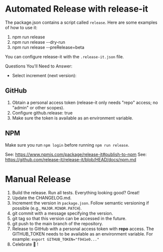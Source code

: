 # Automated Release with release-it

The package.json contains a script called `release`. Here are some examples of how to use it:

1. npm run release
1. npm run release --dry-run
1. npm run release --preRelease=beta

You can configure release-it with the `.release-it.json` file.

Questions You'll Need to Answer:

-   Select increment (next version):

## GitHub

1. Obtain a personal access token (release-it only needs "repo" access; no "admin" or other scopes).
1. Configure github.release: true
1. Make sure the token is available as an environment variable.

## NPM

Make sure you run `npm login` before running `npm run release`.

See: https://www.npmjs.com/package/release-it#publish-to-npm
See: https://github.com/release-it/release-it/blob/HEAD/docs/npm.md

# Manual Release

1. Build the release. Run all tests. Everything looking good? Great!
1. Update the CHANGELOG.md.
1. Increment the version in `package.json`. Follow semantic versioning if possible (e.g., `MAJOR.MINOR.PATCH`).
1. git commit with a message specifying the version.
1. git tag so that this version can be accessed in the future.
1. git push to the main branch of the repository.
1. Release to GitHub with a personal access token with **repo** access. The GITHUB_TOKEN needs to be available as an environment variable. For example: `export GITHUB_TOKEN="f941e0..."`
1. Celebrate 🥳 !
